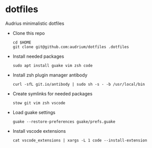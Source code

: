 # dotfiles
Audrius minimalistic dotfiles

- Clone this repo
    ```
    cd $HOME
    git clone git@github.com:audrium/dotfiles .dotfiles
    ```

- Install needed packages
    ```
    sudo apt install guake vim zsh code
    ```

- Install zsh plugin manager antibody
    ```
    curl -sfL git.io/antibody | sudo sh -s - -b /usr/local/bin
    ```

- Create symlinks for needed packages
    ```
    stow git vim zsh vscode
    ```

- Load guake settings
    ```
    guake --restore-preferences guake/prefs.guake
    ```

- Install vscode extensions
    ```
    cat vscode_extensions | xargs -L 1 code --install-extension
    ```

